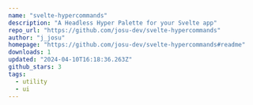 ```yaml
---
name: "svelte-hypercommands"
description: "A Headless Hyper Palette for your Svelte app"
repo_url: "https://github.com/josu-dev/svelte-hypercommands"
author: "j_josu"
homepage: "https://github.com/josu-dev/svelte-hypercommands#readme"
downloads: 1
updated: "2024-04-10T16:18:36.263Z"
github_stars: 3
tags: 
  - utility
  - ui
---
```

